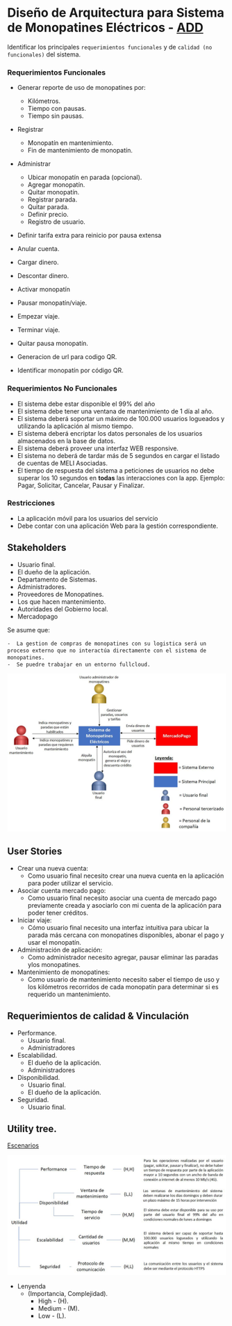 # Diseño de Arquitectura para Sistema de Monopatines Eléctricos - [ADD](./assets/add.md)

Identificar los principales `requerimientos funcionales` y de `calidad (no funcionales)` del sistema.

### Requerimientos Funcionales

- Generar reporte de uso de monopatines por:
    - Kilómetros.
    - Tiempo con pausas.
    - Tiempo sin pausas.

- Registrar 
    - Monopatín en mantenimiento.
    - Fin de mantenimiento de monopatín.

- Administrar
    - Ubicar monopatín en parada (opcional).
    - Agregar monopatín.
    - Quitar monopatín.
    - Registrar parada.
    - Quitar parada.
    - Definir precio.
    - Registro de usuario.
    
- Definir tarifa extra para reinicio por pausa extensa
- Anular cuenta.
- Cargar dinero.
- Descontar dinero.
- Activar monopatín
- Pausar monopatín/viaje.
- Empezar viaje.
- Terminar viaje.
- Quitar pausa monopatín.
- Generacion de url para codigo QR.
- Identificar monopatín por código QR.

### Requerimientos No Funcionales

- El sistema debe estar disponible el 99% del año 
- El sistema debe tener una ventana de mantenimiento de 1 día al año.
- El sistema deberá soportar un máximo de 100.000 usuarios logueados y utilizando la aplicación al mismo tiempo.
- El sistema deberá encriptar los datos personales de los usuarios almacenados en la base de datos.
- El sistema deberá proveer una interfaz WEB responsive.
- El sistema no deberá de tardar más de 5 segundos en cargar el listado de cuentas de MELI Asociadas.
- El tiempo de respuesta del sistema a peticiones de usuarios no debe superar los 10 segundos en **todas** las interacciones con la app. Ejemplo: Pagar, Solicitar, Cancelar, Pausar y Finalizar.

### Restricciones

-  La aplicación móvil para los usuarios del servicio
-  Debe contar con una aplicación Web para la gestión correspondiente.

## Stakeholders

- Usuario final.
- El dueño de la aplicación.
- Departamento de Sistemas.
- Administradores.
- Proveedores de Monopatines.
- Los que hacen mantenimiento.
- Autoridades del Gobierno local.
- Mercadopago

Se asume que:

    -  La gestion de compras de monopatines con su logistica será un proceso externo que no interactúa directamente con el sistema de monopatines.
    -  Se puedre trabajar en un entorno fullcloud.

![img](assets\img\diagrama-de-concepto.jpeg)

## User Stories

- Crear una nueva cuenta:
    - Como usuario final necesito crear una nueva cuenta en la aplicación para poder utilizar el servicio.
- Asociar cuenta mercado pago:
    - Como usuario final necesito asociar una cuenta de mercado pago previamente creada y asociarlo con mi cuenta de la aplicación para poder tener créditos.
- Iniciar viaje:
    - Cómo usuario final necesito una interfaz intuitiva para ubicar la parada más cercana con monopatines disponibles, abonar el pago y usar el monopatín.
- Administración de aplicación:
    - Como administrador necesito agregar, pausar eliminar las paradas ylos monopatines.
- Mantenimiento de monopatines:
    - Como usuario de mantenimiento necesito saber el tiempo de uso y los kilómetros recorridos de cada monopatín para determinar si es requerido un mantenimiento.

## Requerimientos de calidad & Vinculación

- Performance.
    - Usuario final.
    - Administradores
- Escalabilidad.
    - El dueño de la aplicación.
    - Administradores
- Disponibilidad.
    - Usuario final.
    - El dueño de la aplicación.
- Seguridad.
    - Usuario final.

## Utility tree.

[Escenarios](./assets/escenarios.txt)

![img](https://raw.githubusercontent.com/pavelsjo/tp-monopatines/main/assets/img/utility-tree.jpeg)

- Lenyenda
    - (Importancia, Complejidad).
        - High - (H).
        - Medium - (M).
        - Low - (L).
